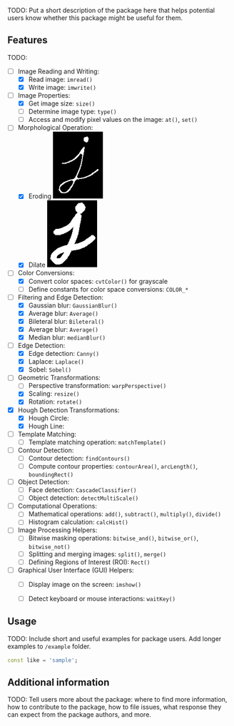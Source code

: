 TODO: Put a short description of the package here that helps potential users
know whether this package might be useful for them.

## Features

TODO:

- [ ] Image Reading and Writing:
  - [X] Read image: `imread()`
  - [X] Write image: `imwrite()`

- [ ] Image Properties:
  - [X] Get image size: `size()`
  - [ ] Determine image type: `type()`
  - [ ] Access and modify pixel values on the image: `at()`, `set()`

- [ ] Morphological Operation:
  - [X] Eroding ![](./example/morphological/morphological_erode.png)
  - [X] Dilate ![](./example/morphological/morphological_dilate.png)

- [ ] Color Conversions:
  - [X] Convert color spaces: `cvtColor()` for grayscale
  - [ ] Define constants for color space conversions: `COLOR_*`

- [ ] Filtering and Edge Detection:
  - [X] Gaussian blur: `GaussianBlur()`
  - [X] Average blur: `Average()`
  - [X] Bileteral blur: `Bileteral()`
  - [X] Average blur: `Average()`
  - [X] Median blur: `medianBlur()`

- [ ] Edge Detection:
  - [X] Edge detection: `Canny()`
  - [X]  Laplace: `Laplace()`
  - [X]  Sobel: `Sobel()`

- [ ] Geometric Transformations:
  - [ ] Perspective transformation: `warpPerspective()`
  - [X] Scaling: `resize()`
  - [X] Rotation: `rotate()`

- [X] Hough Detection Transformations:
  - [X] Hough Circle:
  - [X] Hough Line: 

- [ ] Template Matching:
  - [ ] Template matching operation: `matchTemplate()`

- [ ] Contour Detection:
  - [ ] Contour detection: `findContours()`
  - [ ] Compute contour properties: `contourArea()`, `arcLength()`, `boundingRect()`

- [ ] Object Detection:
  - [ ] Face detection: `CascadeClassifier()`
  - [ ] Object detection: `detectMultiScale()`

- [ ] Computational Operations:
  - [ ] Mathematical operations: `add()`, `subtract()`, `multiply()`, `divide()`
  - [ ] Histogram calculation: `calcHist()`

- [ ] Image Processing Helpers:
  - [ ] Bitwise masking operations: `bitwise_and()`, `bitwise_or()`, `bitwise_not()`
  - [ ] Splitting and merging images: `split()`, `merge()`
  - [ ] Defining Regions of Interest (ROI): `Rect()`

- [ ] Graphical User Interface (GUI) Helpers:
  - [ ] Display image on the screen: `imshow()`
  - [ ] Detect keyboard or mouse interactions: `waitKey()`


## Usage

TODO: Include short and useful examples for package users. Add longer examples
to `/example` folder. 

```dart
const like = 'sample';
```

## Additional information

TODO: Tell users more about the package: where to find more information, how to 
contribute to the package, how to file issues, what response they can expect 
from the package authors, and more.
